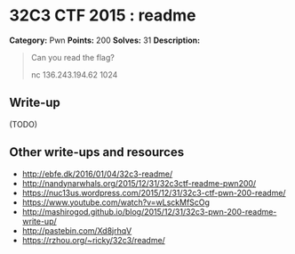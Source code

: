 # 32C3 CTF 2015 : readme

**Category:** Pwn
**Points:** 200
**Solves:** 31
**Description:**

> Can you read the flag?
>
>
> nc 136.243.194.62 1024


## Write-up

(TODO)

## Other write-ups and resources

* <http://ebfe.dk/2016/01/04/32c3-readme/>
* <http://nandynarwhals.org/2015/12/31/32c3ctf-readme-pwn200/>
* <https://nuc13us.wordpress.com/2015/12/31/32c3-ctf-pwn-200-readme/>
* <https://www.youtube.com/watch?v=wLsckMfScOg>
* <http://mashirogod.github.io/blog/2015/12/31/32c3-pwn-200-readme-write-up/>
* <http://pastebin.com/Xd8jrhqV>
* <https://rzhou.org/~ricky/32c3/readme/>
